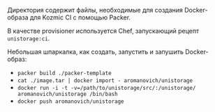 Директория содержит файлы, необходимые для создания Docker-образа для Kozmic CI
с помощью Packer.

В качестве provisioner используется Chef, запускающий рецепт `unistorage:ci`.

Небольшая шпаркалка, как создать, запустить и запушить Docker-образ:

* `packer build ./packer-template`
* `cat ./image.tar | docker import - aromanovich/unistorage`
* `docker run -i -t -v=/path/to/unistorage/src/:/unistorage/ aromanovich/unistorage /bin/bash`
* `docker push aromanovich/unistorage`
